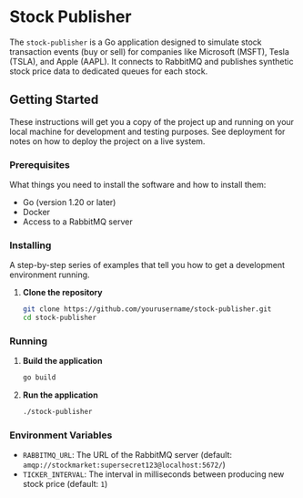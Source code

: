 # Stock Publisher

The `stock-publisher` is a Go application designed to simulate stock transaction events (buy or sell) for companies like Microsoft (MSFT), Tesla (TSLA), and Apple (AAPL). It connects to RabbitMQ and publishes synthetic stock price data to dedicated queues for each stock.

## Getting Started

These instructions will get you a copy of the project up and running on your local machine for development and testing purposes. See deployment for notes on how to deploy the project on a live system.

### Prerequisites

What things you need to install the software and how to install them:

- Go (version 1.20 or later)
- Docker
- Access to a RabbitMQ server

### Installing

A step-by-step series of examples that tell you how to get a development environment running.

1. **Clone the repository**

   ```bash
   git clone https://github.com/yourusername/stock-publisher.git
   cd stock-publisher
   ```

### Running

1. **Build the application**

   ```bash
   go build
   ```

2. **Run the application**

   ```bash
   ./stock-publisher
   ```

### Environment Variables

- `RABBITMQ_URL`: The URL of the RabbitMQ server (default: `amqp://stockmarket:supersecret123@localhost:5672/`)
- `TICKER_INTERVAL`: The interval in milliseconds between producing new stock price (default: `1`)
